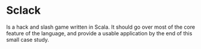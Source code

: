 # Sclack

Is a hack and slash game written in Scala. It should go over most of the core
feature of the language, and provide a usable application by the end of this
small case study.
